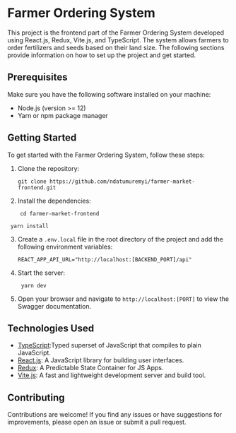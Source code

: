 # Farmer Ordering System

This project is the frontend part of the Farmer Ordering System developed using React.js, Redux, Vite.js, and TypeScript. The system allows farmers to order fertilizers and seeds based on their land size. The following sections provide information on how to set up the project and get started.

## Prerequisites

Make sure you have the following software installed on your machine:

- Node.js (version >= 12)
- Yarn or npm package manager

## Getting Started

To get started with the Farmer Ordering System, follow these steps:

1. Clone the repository:

   ```shell
   git clone https://github.com/ndatumuremyi/farmer-market-frontend.git
   ```

2. Install the dependencies:

```shell
    cd farmer-market-frontend
```

```shell
 yarn install
```

3. Create a `.env.local` file in the root directory of the project and add the following environment variables:

   ```shell
   REACT_APP_API_URL="http://localhost:[BACKEND_PORT]/api"
   ```

4. Start the server:

   ```shell
    yarn dev
   ```

5. Open your browser and navigate to `http://localhost:[PORT]` to view the Swagger documentation.

## Technologies Used

- [TypeScript](https://www.typescriptlang.org/):Typed superset of JavaScript that compiles to plain JavaScript.
- [React.js](https://reactjs.org/): A JavaScript library for building user interfaces.
- [Redux](https://redux.js.org/): A Predictable State Container for JS Apps.
- [Vite.js](https://vitejs.dev/): A fast and lightweight development server and build tool.

## Contributing

Contributions are welcome! If you find any issues or have suggestions for improvements, please open an issue or submit a pull request.
